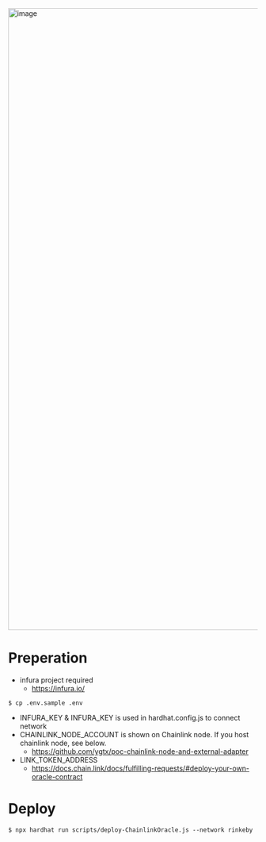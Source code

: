 <img width="1254" alt="image" src="https://user-images.githubusercontent.com/1631778/179434253-b3dd2d66-113f-429e-b8cc-bac146885af0.png">


# Preperation

* infura project required
  * https://infura.io/

```
$ cp .env.sample .env
```

* INFURA_KEY & INFURA_KEY is used in hardhat.config.js to connect network
* CHAINLINK_NODE_ACCOUNT is shown on Chainlink node. If you host chainlink node, see below.
  * https://github.com/ygtx/poc-chainlink-node-and-external-adapter
* LINK_TOKEN_ADDRESS
  * https://docs.chain.link/docs/fulfilling-requests/#deploy-your-own-oracle-contract


# Deploy

```
$ npx hardhat run scripts/deploy-ChainlinkOracle.js --network rinkeby

```
